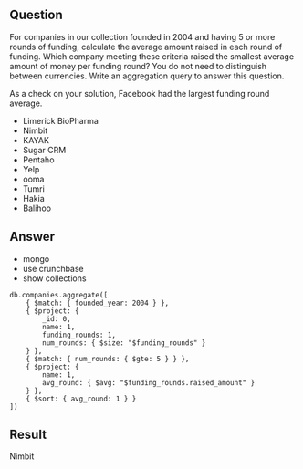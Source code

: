 ## Question

For companies in our collection founded in 2004 and having 5 or more rounds of funding, calculate the average amount raised in each round of funding. Which company meeting these criteria raised the smallest average amount of money per funding round? You do not need to distinguish between currencies. Write an aggregation query to answer this question.

As a check on your solution, Facebook had the largest funding round average.


- Limerick BioPharma
- Nimbit
- KAYAK
- Sugar CRM
- Pentaho
- Yelp
- ooma
- Tumri
- Hakia
- Balihoo


## Answer

- mongo
- use crunchbase
- show collections


~~~mongo
db.companies.aggregate([
    { $match: { founded_year: 2004 } },
    { $project: {
        _id: 0,
        name: 1,
        funding_rounds: 1,
        num_rounds: { $size: "$funding_rounds" }
    } },
    { $match: { num_rounds: { $gte: 5 } } },
    { $project: {
        name: 1,
        avg_round: { $avg: "$funding_rounds.raised_amount" }
    } },
    { $sort: { avg_round: 1 } }
])
~~~


## Result

Nimbit




